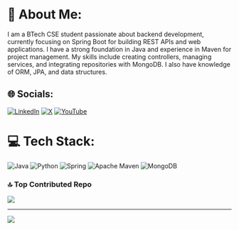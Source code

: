 # 💫 About Me:
I am a BTech CSE student passionate about backend development, currently focusing on Spring Boot for building REST APIs and web applications. I have a strong foundation in Java and experience in Maven for project management. My skills include creating controllers, managing services, and integrating repositories with MongoDB. I also have knowledge of ORM, JPA, and data structures.


## 🌐 Socials:
[![LinkedIn](https://img.shields.io/badge/LinkedIn-%230077B5.svg?logo=linkedin&logoColor=white)](https://linkedin.com/in/imadityak) [![X](https://img.shields.io/badge/X-black.svg?logo=X&logoColor=white)](https://x.com/CodeItAdi) [![YouTube](https://img.shields.io/badge/YouTube-%23FF0000.svg?logo=YouTube&logoColor=white)](https://youtube.com/@CodinJava) 

# 💻 Tech Stack:
![Java](https://img.shields.io/badge/java-%23ED8B00.svg?style=for-the-badge&logo=openjdk&logoColor=white) ![Python](https://img.shields.io/badge/python-3670A0?style=for-the-badge&logo=python&logoColor=ffdd54) ![Spring](https://img.shields.io/badge/spring-%236DB33F.svg?style=for-the-badge&logo=spring&logoColor=white) ![Apache Maven](https://img.shields.io/badge/Apache%20Maven-C71A36?style=for-the-badge&logo=Apache%20Maven&logoColor=white) ![MongoDB](https://img.shields.io/badge/MongoDB-%234ea94b.svg?style=for-the-badge&logo=mongodb&logoColor=white)

### 🔝 Top Contributed Repo
![](https://github-contributor-stats.vercel.app/api?username=imadityak&limit=5&theme=dark&combine_all_yearly_contributions=true)

---
[![](https://visitcount.itsvg.in/api?id=imadityak&icon=0&color=0)](https://visitcount.itsvg.in)

<!-- Proudly created with GPRM ( https://gprm.itsvg.in ) -->
